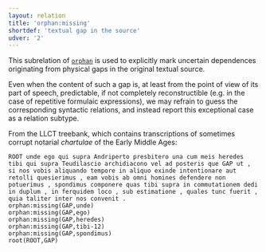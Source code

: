 ```yaml
---
layout: relation
title: 'orphan:missing'
shortdef: 'textual gap in the source'
udver: '2'
---
```


This subrelation of [`orphan`](u-dep/orphan) is used to explicitly mark uncertain dependences originating from physical gaps in the original textual source.

Even when the content of such a gap is, at least from the point of view of its part of speech, predictable, if not completely reconstructible (e.g. in the case of repetitive formulaic expressions), we may refrain to guess the corresponding syntactic relations, and instead report this exceptional case as a relation subtype.

From the LLCT treebank, which contains transcriptions of sometimes corrupt notarial *chartulae* of the Early Middle Ages:

~~~ sdparse
ROOT unde ego qui supra Andriperto presbitero una cum meis heredes tibi qui supra Teudilascio archidiacono vel ad posteris que GAP ut , si nos vobis aliquando tempore in aliquo exinde intentionare aut retolli quesierimus , eam vobis ab omni homines defendere non potuerimus , spondimus componere quas tibi supra in commutationem dedi in duplum , in ferquidem loco , sub estimatione , quales tunc fuerit , quia taliter inter nos convenit .
orphan:missing(GAP,unde)
orphan:missing(GAP,ego)
orphan:missing(GAP,heredes)
orphan:missing(GAP,tibi-12)
orphan:missing(GAP,spondimus)
root(ROOT,GAP)
~~~
<!-- Interlanguage links updated Pá kvě 14 11:09:19 CEST 2021 -->
